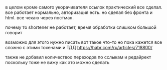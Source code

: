 в целом кроме самого укорачивателя ссылок практический все сделал.
все работает нормально, авторизация есть. но сделал без фронта и html. все чекаю через постман.

почему то shortener не работает, время обработки слишком большой говорит

возможно для этого нужно писать вот такое что-то но пока кажется все сложно с этими токенами и ТДД 
https://habr.com/ru/articles/718800/

также не добавил количествоо переходов по сслыкам и редайрект поскольку тоже не вижу как это можно сделать 
